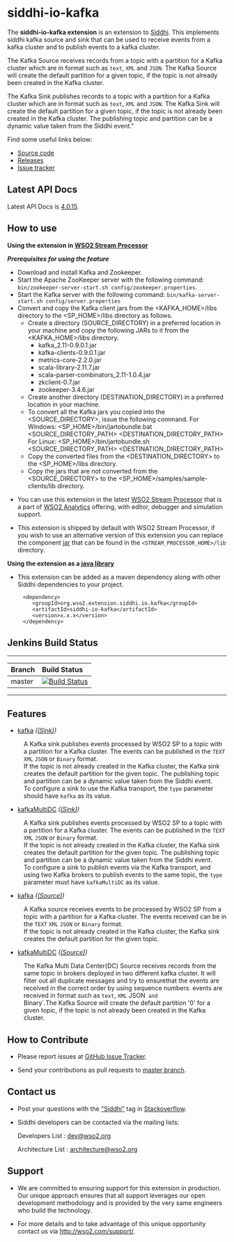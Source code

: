 siddhi-io-kafka
======================================

The **siddhi-io-kafka extension** is an extension to <a target="_blank" href="https://wso2.github.io/siddhi">Siddhi</a>.
This implements siddhi kafka source and sink that can be used to receive events from a kafka cluster and to publish
events to a kafka cluster.

The Kafka Source receives records from a topic with a partition for a Kafka cluster which are in format such as
`text`, `XML` and `JSON`.
The Kafka Source will create the default partition for a given topic, if the topic is not already been created in the
Kafka cluster.

The Kafka Sink publishes records to a topic with a partition for a Kafka cluster which are in format such as `text`,
`XML` and `JSON`.
The Kafka Sink will create the default partition for a given topic, if the topic is not already been created in the
Kafka cluster.
The publishing topic and partition can be a dynamic value taken from the Siddhi event."

Find some useful links below:

* <a target="_blank" href="https://github.com/wso2-extensions/siddhi-io-kafka">Source code</a>
* <a target="_blank" href="https://github.com/wso2-extensions/siddhi-io-kafka/releases">Releases</a>
* <a target="_blank" href="https://github.com/wso2-extensions/siddhi-io-kafka/issues">Issue tracker</a>

## Latest API Docs

Latest API Docs is <a target="_blank" href="https://wso2-extensions.github.io/siddhi-io-kafka/api/4.0.15">4.0.15</a>.

## How to use

**Using the extension in <a target="_blank" href="https://github.com/wso2/product-sp">WSO2 Stream Processor</a>**

***Prerequisites for using the feature***
 - Download and install Kafka and Zookeeper.
 - Start the Apache ZooKeeper server with the following command: `bin/zookeeper-server-start.sh config/zookeeper.properties`.
 - Start the Kafka server with the following command:  `bin/kafka-server-start.sh config/server.properties`
 - Convert and copy the Kafka client jars from the <KAFKA_HOME>/libs directory to the <SP_HOME>/libs directory as follows.
   - Create a directory (SOURCE_DIRECTORY) in a preferred location in your machine and copy the following JARs to it from the
   <KAFKA_HOME>/libs directory.
     - kafka_2.11-0.9.0.1.jar
     - kafka-clients-0.9.0.1.jar
     - metrics-core-2.2.0.jar
     - scala-library-2.11.7.jar
     - scala-parser-combinators_2.11-1.0.4.jar
     - zkclient-0.7.jar
     - zookeeper-3.4.6.jar
   - Create another directory (DESTINATION_DIRECTORY) in a preferred location in your machine.
   - To convert all the Kafka jars you copied into the <SOURCE_DIRECTORY>, issue the following command.
     For Windows: <SP_HOME>/bin/jartobundle.bat <SOURCE_DIRECTORY_PATH> <DESTINATION_DIRECTORY_PATH>
     For Linux: <SP_HOME>/bin/jartobundle.sh <SOURCE_DIRECTORY_PATH> <DESTINATION_DIRECTORY_PATH>
   - Copy the converted files from the <DESTINATION_DIRECTORY> to the <SP_HOME>/libs directory.
   - Copy the jars that are not converted from the <SOURCE_DIRECTORY> to the <SP_HOME>/samples/sample-clients/lib directory.


* You can use this extension in the latest <a target="_blank" href="https://github.com/wso2/product-sp/releases">WSO2 Stream Processor</a> that is a part of <a target="_blank" href="http://wso2.com/analytics?utm_source=gitanalytics&utm_campaign=gitanalytics_Jul17">WSO2 Analytics</a> offering, with editor, debugger and simulation support.

* This extension is shipped by default with WSO2 Stream Processor, if you wish to use an alternative version of this
extension you can replace the component <a target="_blank" href="https://github.com/wso2-extensions/siddhi-io-kafka/releases">jar</a> that can be found in the `<STREAM_PROCESSOR_HOME>/lib` directory.

**Using the extension as a <a target="_blank" href="https://wso2.github.io/siddhi/documentation/running-as-a-java-library">java library</a>**

* This extension can be added as a maven dependency along with other Siddhi dependencies to your project.

```
     <dependency>
        <groupId>org.wso2.extension.siddhi.io.kafka</groupId>
        <artifactId>siddhi-io-kafka</artifactId>
        <version>x.x.x</version>
     </dependency>
```

## Jenkins Build Status

---

|  Branch | Build Status |
| :------ |:------------ |
| master  | [![Build Status](https://wso2.org/jenkins/job/siddhi/job/siddhi-io-kafka/badge/icon)](https://wso2.org/jenkins/job/siddhi/job/siddhi-io-kafka/) |

---

## Features

* <a target="_blank" href="https://wso2-extensions.github.io/siddhi-io-kafka/api/4.0.15/#kafka-sink">kafka</a> *(<a target="_blank" href="https://wso2.github.io/siddhi/documentation/siddhi-4.0/#sink">(Sink)</a>)*<br><div style="padding-left: 1em;"><p>A Kafka sink publishes events processed by WSO2 SP to a topic with a partition for a Kafka cluster. The events can be published in the <code>TEXT</code> <code>XML</code> <code>JSON</code> or <code>Binary</code> format.<br>If the topic is not already created in the Kafka cluster, the Kafka sink creates the default partition for the given topic. The publishing topic and partition can be a dynamic value taken from the Siddhi event.<br>To configure a sink to use the Kafka transport, the <code>type</code> parameter should have <code>kafka</code> as its value.</p></div>
* <a target="_blank" href="https://wso2-extensions.github.io/siddhi-io-kafka/api/4.0.15/#kafkamultidc-sink">kafkaMultiDC</a> *(<a target="_blank" href="https://wso2.github.io/siddhi/documentation/siddhi-4.0/#sink">(Sink)</a>)*<br><div style="padding-left: 1em;"><p>A Kafka sink publishes events processed by WSO2 SP to a topic with a partition for a Kafka cluster. The events can be published in the <code>TEXT</code> <code>XML</code> <code>JSON</code> or <code>Binary</code> format.<br>If the topic is not already created in the Kafka cluster, the Kafka sink creates the default partition for the given topic. The publishing topic and partition can be a dynamic value taken from the Siddhi event.<br>To configure a sink to publish events via the Kafka transport, and using two Kafka brokers to publish events to the same topic, the <code>type</code> parameter must have <code>kafkaMultiDC</code> as its value.</p></div>
* <a target="_blank" href="https://wso2-extensions.github.io/siddhi-io-kafka/api/4.0.15/#kafka-source">kafka</a> *(<a target="_blank" href="https://wso2.github.io/siddhi/documentation/siddhi-4.0/#source">(Source)</a>)*<br><div style="padding-left: 1em;"><p>A Kafka source receives events to be processed by WSO2 SP from a topic with a partition for a Kafka cluster. The events received can be in the <code>TEXT</code> <code>XML</code> <code>JSON</code> or <code>Binary</code> format.<br>If the topic is not already created in the Kafka cluster, the Kafka sink creates the default partition for the given topic.</p></div>
* <a target="_blank" href="https://wso2-extensions.github.io/siddhi-io-kafka/api/4.0.15/#kafkamultidc-source">kafkaMultiDC</a> *(<a target="_blank" href="https://wso2.github.io/siddhi/documentation/siddhi-4.0/#source">(Source)</a>)*<br><div style="padding-left: 1em;"><p>The Kafka Multi Data Center(DC) Source receives records from the same topic in brokers deployed in two different kafka cluster. It will filter out all duplicate messages and try to ensurethat the events are received in the correct order by using sequence numbers. events are received in format such as <code>text</code>, <code>XML</code> JSON<code> and </code>Binary`.The Kafka Source will create the default partition '0' for a given topic, if the topic is not already been created in the Kafka cluster.</p></div>

## How to Contribute

  * Please report issues at <a target="_blank" href="https://github.com/wso2-extensions/siddhi-io-kafka/issues">GitHub Issue Tracker</a>.

  * Send your contributions as pull requests to <a target="_blank" href="https://github.com/wso2-extensions/siddhi-io-kafka/tree/master">master branch</a>.

## Contact us

 * Post your questions with the <a target="_blank" href="http://stackoverflow.com/search?q=siddhi">"Siddhi"</a> tag in <a target="_blank" href="http://stackoverflow.com/search?q=siddhi">Stackoverflow</a>.

 * Siddhi developers can be contacted via the mailing lists:

    Developers List   : [dev@wso2.org](mailto:dev@wso2.org)

    Architecture List : [architecture@wso2.org](mailto:architecture@wso2.org)

## Support

* We are committed to ensuring support for this extension in production. Our unique approach ensures that all support leverages our open development methodology and is provided by the very same engineers who build the technology.

* For more details and to take advantage of this unique opportunity contact us via <a target="_blank" href="http://wso2.com/support?utm_source=gitanalytics&utm_campaign=gitanalytics_Jul17">http://wso2.com/support/</a>.
